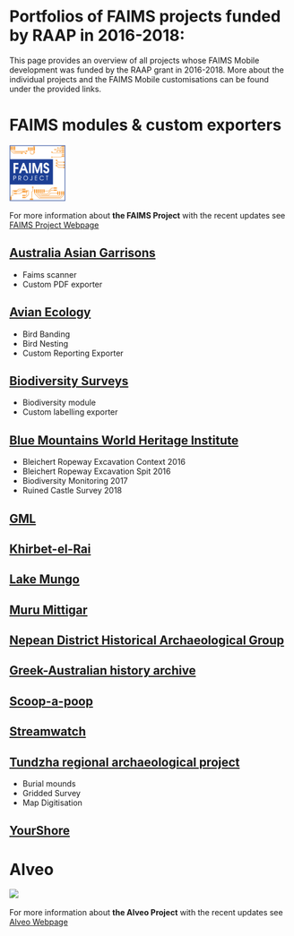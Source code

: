 # Portfolios of FAIMS projects funded by RAAP in 2016-2018:

This page provides an overview of all projects whose FAIMS Mobile development was funded by the RAAP grant in 2016-2018. More about the individual projects and the FAIMS Mobile customisations can be found under the provided links.

# FAIMS modules & custom exporters 
<img src="https://github.com/FAIMS/faimsWebsite/blob/master/images/FAIMS-CYMK-FULL-VECTOR.png" height="100" width="100">

For more information about **the FAIMS Project** with the recent updates see [FAIMS Project Webpage](https://www.fedarch.org/)

  ## [Australia Asian Garrisons]()
  * Faims scanner
  * Custom PDF exporter
  ## [Avian Ecology]()
  * Bird Banding
  * Bird Nesting
  * Custom Reporting Exporter
  ## [Biodiversity Surveys]()
  * Biodiversity module
  * Custom labelling exporter
  ## [Blue Mountains World Heritage Institute]()
  * Bleichert Ropeway Excavation Context 2016
  * Bleichert Ropeway Excavation Spit 2016
  * Biodiversity Monitoring 2017
  * Ruined Castle Survey 2018
  ## [GML]()
  ## [Khirbet-el-Rai]()
  ## [Lake Mungo]()
  ## [Muru Mittigar]()
  ## [Nepean District Historical Archaeological Group]()
  ## [Greek-Australian history archive]()
  ## [Scoop-a-poop]()
  ## [Streamwatch]()
  ## [Tundzha regional archaeological project]()
  * Burial mounds
  * Gridded Survey
  * Map Digitisation
  ## [YourShore]()

# Alveo
<img src="https://i0.wp.com/alveo.edu.au/wp-content/uploads/2018/06/alveo-logo-bg.png">

For more information about **the Alveo Project** with the recent updates see [Alveo Webpage](http://alveo.edu.au/)
